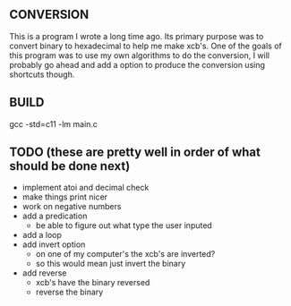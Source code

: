 CONVERSION
----------
This is a program I wrote a long time ago. Its primary purpose was to convert binary to hexadecimal to help me make
xcb's. One of the goals of this program was to use my own algorithms to do the conversion, I will probably go ahead and
add a option to produce the conversion using shortcuts though.

BUILD
-----
gcc -std=c11 -lm main.c

TODO (these are pretty well in order of what should be done next)
----
* implement atoi and decimal check
* make things print nicer
* work on negative numbers
* add a predication
    * be able to figure out what type the user inputed
* add a loop
* add invert option
    * on one of my computer's the xcb's are inverted?
    * so this would mean just invert the binary
* add reverse
    * xcb's have the binary reversed
    * reverse the binary
